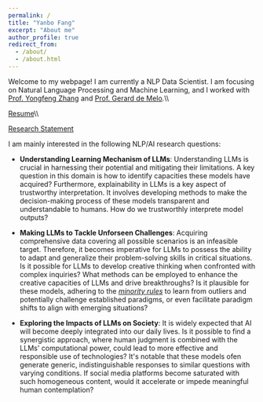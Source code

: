 ```yaml
---
permalink: /
title: "Yanbo Fang"
excerpt: "About me"
author_profile: true
redirect_from: 
  - /about/
  - /about.html
---
```


Welcome to my webpage! I am currently a NLP Data Scientist. I am focusing on Natural Language Processing and Machine Learning, and I worked with [Prof. Yongfeng Zhang](http://yongfeng.me/) and [Prof. Gerard de Melo](http://gerard.demelo.org/index.html#).\\\\

[Resume]([https://drive.google.com/file/d/1_YvS4Oyel2ecMTyolz1GKGR5OLhE86yl/view?usp=sharing](https://drive.google.com/file/d/1SmIAPy-wDFSG7H1snNGmqJtuWjkaPmpI/view?usp=drive_link))\\

[Research Statement](https://drive.google.com/file/d/1Ith3j3El0XQ7mVyEgQBEgkMtMC7u1XXf/view?usp=sharing)

I am mainly interested in the following NLP/AI research questions:
* **Understanding Learning Mechanism of LLMs**: Understanding LLMs is crucial in harnessing their potential and mitigating their limitations. A key question in this domain is how to identify capacities these models have acquired? Furthermore, explainability in LLMs is a key aspect of trustworthy interpretation. It involves developing methods to make the decision-making process of these models transparent and understandable to humans. How do we trustworthly interprete model outputs?

* **Making LLMs to Tackle Unforseen Challenges**: Acquiring comprehensive data covering all possible scenarios is an infeasible target. Therefore, it becomes imperative for LLMs to possess the ability to adapt and generalize their problem-solving skills in critical situations. Is it possible for LLMs to develop creative thinking when confronted with complex inquiries? What methods can be employed to enhance the creative capacities of LLMs and drive breakthroughs? Is it plausible for these models, adhering to the [_minority rules_](https://en.wikipedia.org/wiki/Minoritarianism) to learn from outliers and potentially challenge established paradigms, or even facilitate paradigm shifts to align with emerging situations?

* **Exploring the Impacts of LLMs on Society**: It is widely expected that AI will become deeply integrated into our daily lives. Is it possible to find a synergistic approach, where human judgment is combined with the LLMs' computational power, could lead to more effective and responsible use of technologies? It's notable that these models ofen generate generic, indistinguishable responses to similar questions with varying conditions. If social media platforms become saturated with such homogeneous content, would it accelerate or impede meaningful human contemplation?
